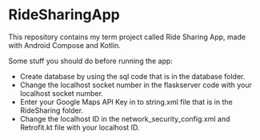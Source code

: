 # RideSharingApp
This repository contains my term project called Ride Sharing App, made with Android Compose and Kotlin.

Some stuff you should do before running the app:
- Create database by using the sql code that is in the database folder.
- Change the localhost socket number in the flaskserver code with your localhost socket number.
- Enter your Google Maps API Key in to string.xml file that is in the RideSharing folder.
- Change the localhost ID in the network_security_config.xml and Retrofit.kt file with your localhost ID.

